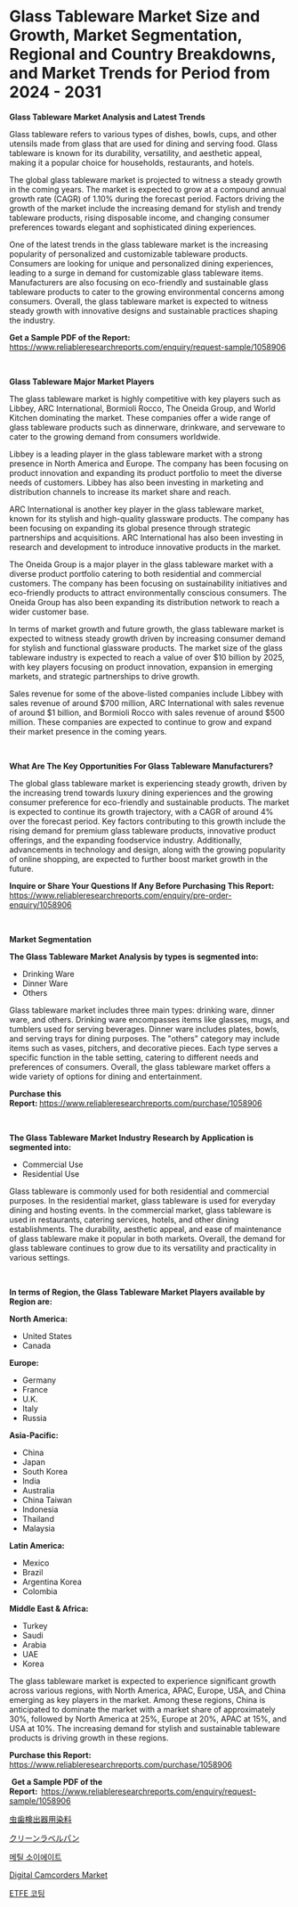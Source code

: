 <p><h1>Glass Tableware Market Size and Growth, Market Segmentation, Regional and Country Breakdowns, and Market Trends for Period from 2024 -  2031</h1></p><p><strong>Glass Tableware Market Analysis and Latest Trends</strong></p>
<p><p>Glass tableware refers to various types of dishes, bowls, cups, and other utensils made from glass that are used for dining and serving food. Glass tableware is known for its durability, versatility, and aesthetic appeal, making it a popular choice for households, restaurants, and hotels.</p><p>The global glass tableware market is projected to witness a steady growth in the coming years. The market is expected to grow at a compound annual growth rate (CAGR) of 1.10% during the forecast period. Factors driving the growth of the market include the increasing demand for stylish and trendy tableware products, rising disposable income, and changing consumer preferences towards elegant and sophisticated dining experiences.</p><p>One of the latest trends in the glass tableware market is the increasing popularity of personalized and customizable tableware products. Consumers are looking for unique and personalized dining experiences, leading to a surge in demand for customizable glass tableware items. Manufacturers are also focusing on eco-friendly and sustainable glass tableware products to cater to the growing environmental concerns among consumers. Overall, the glass tableware market is expected to witness steady growth with innovative designs and sustainable practices shaping the industry.</p></p>
<p><strong>Get a Sample PDF of the Report:&nbsp;</strong> <a href="https://www.reliableresearchreports.com/enquiry/request-sample/1058906">https://www.reliableresearchreports.com/enquiry/request-sample/1058906</a></p>
<p>&nbsp;</p>
<p><strong>Glass Tableware Major Market Players</strong></p>
<p><p>The glass tableware market is highly competitive with key players such as Libbey, ARC International, Bormioli Rocco, The Oneida Group, and World Kitchen dominating the market. These companies offer a wide range of glass tableware products such as dinnerware, drinkware, and serveware to cater to the growing demand from consumers worldwide.</p><p>Libbey is a leading player in the glass tableware market with a strong presence in North America and Europe. The company has been focusing on product innovation and expanding its product portfolio to meet the diverse needs of customers. Libbey has also been investing in marketing and distribution channels to increase its market share and reach.</p><p>ARC International is another key player in the glass tableware market, known for its stylish and high-quality glassware products. The company has been focusing on expanding its global presence through strategic partnerships and acquisitions. ARC International has also been investing in research and development to introduce innovative products in the market.</p><p>The Oneida Group is a major player in the glass tableware market with a diverse product portfolio catering to both residential and commercial customers. The company has been focusing on sustainability initiatives and eco-friendly products to attract environmentally conscious consumers. The Oneida Group has also been expanding its distribution network to reach a wider customer base.</p><p>In terms of market growth and future growth, the glass tableware market is expected to witness steady growth driven by increasing consumer demand for stylish and functional glassware products. The market size of the glass tableware industry is expected to reach a value of over $10 billion by 2025, with key players focusing on product innovation, expansion in emerging markets, and strategic partnerships to drive growth.</p><p>Sales revenue for some of the above-listed companies include Libbey with sales revenue of around $700 million, ARC International with sales revenue of around $1 billion, and Bormioli Rocco with sales revenue of around $500 million. These companies are expected to continue to grow and expand their market presence in the coming years.</p></p>
<p>&nbsp;</p>
<p><strong>What Are The Key Opportunities For Glass Tableware Manufacturers?</strong></p>
<p><p>The global glass tableware market is experiencing steady growth, driven by the increasing trend towards luxury dining experiences and the growing consumer preference for eco-friendly and sustainable products. The market is expected to continue its growth trajectory, with a CAGR of around 4% over the forecast period. Key factors contributing to this growth include the rising demand for premium glass tableware products, innovative product offerings, and the expanding foodservice industry. Additionally, advancements in technology and design, along with the growing popularity of online shopping, are expected to further boost market growth in the future.</p></p>
<p><strong>Inquire or Share Your Questions If Any Before Purchasing This Report:</strong> <a href="https://www.reliableresearchreports.com/enquiry/pre-order-enquiry/1058906">https://www.reliableresearchreports.com/enquiry/pre-order-enquiry/1058906</a></p>
<p>&nbsp;</p>
<p><strong>Market Segmentation</strong></p>
<p><strong>The Glass Tableware Market Analysis by types is segmented into:</strong></p>
<p><ul><li>Drinking Ware</li><li>Dinner Ware</li><li>Others</li></ul></p>
<p><p>Glass tableware market includes three main types: drinking ware, dinner ware, and others. Drinking ware encompasses items like glasses, mugs, and tumblers used for serving beverages. Dinner ware includes plates, bowls, and serving trays for dining purposes. The "others" category may include items such as vases, pitchers, and decorative pieces. Each type serves a specific function in the table setting, catering to different needs and preferences of consumers. Overall, the glass tableware market offers a wide variety of options for dining and entertainment.</p></p>
<p><strong>Purchase this Report:&nbsp;</strong><a href="https://www.reliableresearchreports.com/purchase/1058906">https://www.reliableresearchreports.com/purchase/1058906</a></p>
<p>&nbsp;</p>
<p><strong>The Glass Tableware Market Industry Research by Application is segmented into:</strong></p>
<p><ul><li>Commercial Use</li><li>Residential Use</li></ul></p>
<p><p>Glass tableware is commonly used for both residential and commercial purposes. In the residential market, glass tableware is used for everyday dining and hosting events. In the commercial market, glass tableware is used in restaurants, catering services, hotels, and other dining establishments. The durability, aesthetic appeal, and ease of maintenance of glass tableware make it popular in both markets. Overall, the demand for glass tableware continues to grow due to its versatility and practicality in various settings.</p></p>
<p>&nbsp;</p>
<p><strong>In terms of Region, the Glass Tableware Market Players available by Region are:</strong></p>
<p>
    <p> <strong> North America: </strong>
        <ul>
            <li>United States</li>
            <li>Canada</li>
        </ul>
        </p> 
    <p> <strong> Europe: </strong>
        <ul>
            <li>Germany</li>
            <li>France</li>
            <li>U.K.</li>
            <li>Italy</li>
            <li>Russia</li>
        </ul>
        </p> 
    <p> <strong> Asia-Pacific: </strong>
        <ul>
            <li>China</li>
            <li>Japan</li>
            <li>South Korea</li>
            <li>India</li>
            <li>Australia</li>
            <li>China Taiwan</li>
            <li>Indonesia</li>
            <li>Thailand</li>
            <li>Malaysia</li>
        </ul>
        </p> 
    <p> <strong> Latin America: </strong>
        <ul>
            <li>Mexico</li>
            <li>Brazil</li>
            <li>Argentina Korea</li>
            <li>Colombia</li>
        </ul>
        </p> 
    <p> <strong> Middle East & Africa: </strong>
        <ul>
            <li>Turkey</li>
            <li>Saudi</li>
            <li>Arabia</li>
            <li>UAE</li>
            <li>Korea</li>
        </ul>
    </p>
    </p>
<p><p>The glass tableware market is expected to experience significant growth across various regions, with North America, APAC, Europe, USA, and China emerging as key players in the market. Among these regions, China is anticipated to dominate the market with a market share of approximately 30%, followed by North America at 25%, Europe at 20%, APAC at 15%, and USA at 10%. The increasing demand for stylish and sustainable tableware products is driving growth in these regions.</p></p>
<p><strong>Purchase this Report: </strong><a href="https://www.reliableresearchreports.com/purchase/1058906">https://www.reliableresearchreports.com/purchase/1058906</a></p>
<p>&nbsp;<strong>Get a Sample PDF of the Report:&nbsp;&nbsp;</strong><a href="https://www.reliableresearchreports.com/enquiry/request-sample/1058906">https://www.reliableresearchreports.com/enquiry/request-sample/1058906</a></p>
<p><strong></strong></p>
<p><p><a href="https://medium.com/@saigekulas/%E3%82%AD%E3%83%A3%E3%83%AA%E3%83%BC%E3%82%BA-%E3%83%87%E3%82%A3%E3%83%86%E3%82%AF%E3%82%BF%E3%83%BC%E6%9F%93%E6%96%99%E5%B8%82%E5%A0%B4-%E5%B8%82%E5%A0%B4%E3%82%B7%E3%82%A7%E3%82%A2-%E5%B8%82%E5%A0%B4%E3%83%88%E3%83%AC%E3%83%B3%E3%83%89-%E3%81%8A%E3%82%88%E3%81%B3%E5%B0%86%E6%9D%A5%E3%81%AE%E6%88%90%E9%95%B7%E3%81%AE%E6%8E%A2%E7%B4%A2-1e4bad85c8dd">虫歯検出器用染料</a></p><p><a href="https://medium.com/@eunawiegad2023/%E3%82%AF%E3%83%AA%E3%83%BC%E3%83%B3%E3%83%A9%E3%83%99%E3%83%AB%E3%83%91%E3%83%B3%E5%B8%82%E5%A0%B4%E3%83%AC%E3%83%9D%E3%83%BC%E3%83%88%E3%81%AF-%E3%81%93%E3%81%AE%E5%B8%82%E5%A0%B4%E3%81%AE%E6%9C%80%E6%96%B0%E3%83%88%E3%83%AC%E3%83%B3%E3%83%89%E3%82%84%E6%88%90%E9%95%B7%E6%A9%9F%E4%BC%9A%E3%82%92%E6%98%8E%E3%82%89%E3%81%8B%E3%81%AB%E3%81%97%E3%81%BE%E3%81%99-52c43aca089c">クリーンラベルパン</a></p><p><a href="https://medium.com/@waynewood21/%EB%A9%94%ED%8B%B8-%EC%86%8C%EC%9D%B4%EC%97%90%EC%9D%B4%ED%8A%B8-%EC%8B%9C%EC%9E%A5-%EA%B2%BD%EC%9F%81-%EB%B6%84%EC%84%9D-%EC%8B%9C%EC%9E%A5-%EB%8F%99%ED%96%A5-%EB%B0%8F-2031%EB%85%84%EA%B9%8C%EC%A7%80%EC%9D%98-%EC%98%88%EC%B8%A1-d1d0569deb7a">메틸 소이에이트</a></p><p><a href="https://github.com/pjcfca/Market-Research-Report-List-1/blob/main/digital-camcorders-market.md">Digital Camcorders Market</a></p><p><a href="https://medium.com/@aidenreinger/etf-coatings-%EC%8B%9C%EC%9E%A5-%EC%A0%90%EC%9C%A0%EC%9C%A8-%EC%A7%84%ED%99%94-%EB%B0%8F-%EC%8B%9C%EC%9E%A5-%EC%84%B1%EC%9E%A5-%EC%B6%94%EC%84%B8-2024-2031-d96e862baf6e">ETFE 코팅</a></p></p>